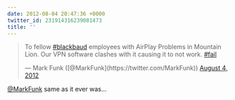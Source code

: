 ```yaml
---
date: 2012-08-04 20:47:36 +0000
twitter_id: 231914316239081473
title: ''
---
```


<blockquote class="twitter-tweet"><p lang="en" dir="ltr">To fellow <a href="https://twitter.com/hashtag/blackbaud?src=hash&amp;ref_src=twsrc%5Etfw">#blackbaud</a> employees with AirPlay Problems in Mountain Lion.  Our VPN software clashes with it causing it to not work. <a href="https://twitter.com/hashtag/fail?src=hash&amp;ref_src=twsrc%5Etfw">#fail</a></p>&mdash; Mark Funk ([@MarkFunk](https://twitter.com/MarkFunk)) <a href="https://twitter.com/MarkFunk/status/231901647478087680?ref_src=twsrc%5Etfw">August 4, 2012</a></blockquote>
<script async src="https://platform.twitter.com/widgets.js" charset="utf-8"></script>

[@MarkFunk](https://twitter.com/MarkFunk) same as it ever was…
